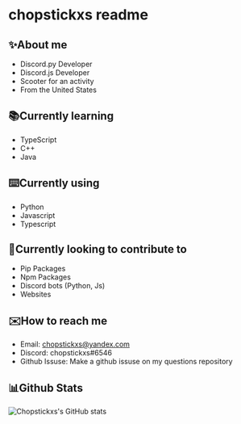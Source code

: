 # chopstickxs readme

## ✨About me
- Discord.py Developer
- Discord.js Developer
- Scooter for an activity
- From the United States

## 📚Currently learning
- TypeScript
- C++
- Java

## ⌨️Currently using
- Python
- Javascript
- Typescript

## 💬Currently looking to contribute to
- Pip Packages
- Npm Packages
- Discord bots (Python, Js)
- Websites

## ✉️How to reach me
- Email: chopstickxs@yandex.com
- Discord: chopstickxs#6546
- Github Issuse: Make a github issuse on my questions repository

## 📊Github Stats
![Chopstickxs's GitHub stats](https://github-readme-stats.vercel.app/api?username=chopstickxs&show_icons=true&theme=radical)
